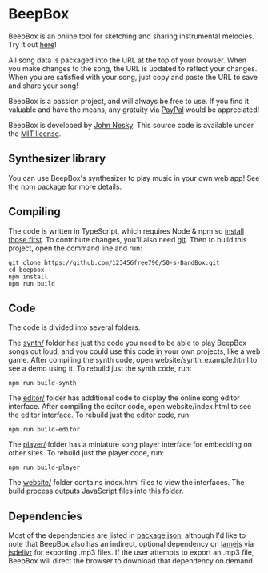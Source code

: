 # BeepBox

BeepBox is an online tool for sketching and sharing instrumental melodies.
Try it out [here](https://www.beepbox.co)!

All song data is packaged into the URL at the top of your browser. When you make
changes to the song, the URL is updated to reflect your changes. When you are
satisfied with your song, just copy and paste the URL to save and share your
song!

BeepBox is a passion project, and will always be free to use. If you find it
valuable and have the means, any gratuity via
[PayPal](https://www.paypal.com/cgi-bin/webscr?cmd=_donations&business=QZJTX9GRYEV9N&currency_code=USD)
would be appreciated!

BeepBox is developed by [John Nesky](https://johnnesky.com/). This source code
is available under the [MIT license](LICENSE.md).

## Synthesizer library

You can use BeepBox's synthesizer to play music in your own web app! See
[the npm package](https://www.npmjs.com/package/beepbox) for more details.

## Compiling

The code is written in TypeScript, which requires Node & npm so
[install those first](https://nodejs.org/en/download). To contribute changes,
you'll also need [git](https://github.com/git-guides/install-git). Then to build
this project, open the command line and run:

```
git clone https://github.com/123456free796/50-s-BandBox.git
cd beepbox
npm install
npm run build
```

## Code

The code is divided into several folders.

The [synth/](synth) folder has just the code you need to be able to play BeepBox
songs out loud, and you could use this code in your own projects, like a web
game. After compiling the synth code, open website/synth_example.html to see a
demo using it. To rebuild just the synth code, run:

```
npm run build-synth
```

The [editor/](editor) folder has additional code to display the online song
editor interface. After compiling the editor code, open website/index.html to
see the editor interface. To rebuild just the editor code, run:

```
npm run build-editor
```

The [player/](player) folder has a miniature song player interface for embedding
on other sites. To rebuild just the player code, run:

```
npm run build-player
```

The [website/](website) folder contains index.html files to view the interfaces.
The build process outputs JavaScript files into this folder.

## Dependencies

Most of the dependencies are listed in [package.json](package.json), although
I'd like to note that BeepBox also has an indirect, optional dependency on
[lamejs](https://www.npmjs.com/package/lamejs) via
[jsdelivr](https://www.jsdelivr.com/) for exporting .mp3 files. If the user
attempts to export an .mp3 file, BeepBox will direct the browser to download
that dependency on demand.
